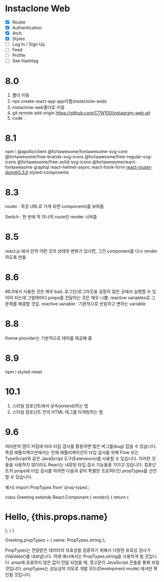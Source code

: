 # Instaclone Web

- [x] Router
- [x] Authentication
- [x] Atch.
- [x] Styles
- [ ] Log In / Sign Up
- [ ] Feed
- [ ] Profile
- [ ] See Hashtag

# 8.0

1. 폴더 이동
2. npx create-react-app app이름(instaclone-web)
3. instaclone-web폴더로 이동
4. git remote add origin https://github.com/CTW100/instagram-web.git
5. code .

# 8.1

npm i @apollo/client @fortawesome/fontawesome-svg-core @fortawesome/free-brands-svg-icons @fortawesome/free-regular-svg-icons @fortawesome/free-solid-svg-icons @fortawesome/react-fontawesome graphql react-helmet-async react-hook-form react-router-dom@5.3.0 styled-components

# 8.3

router : 측정 URL로 가게 되면 components를 보여줌

Switch : 한 번에 딱 하나의 route만 render 시켜줌

# 8.5

react.js 에서 만약 어떤 것의 상태의 변화가 있다면, 그건 component를 다시 render하도록 만듦

# 8.6

#8.5에서 사용한 것은 매우 bad. 로그인/로그아웃을 굉장히 많은 곳에서 실행할 수 있어야 되는데 그럴때마다 props를 전달하는 것은 매우 나쁨. reactive variables로 그 문제를 해결할 것임.
reactive variable : 기본적으로 반응하고 변하는 variable

# 8.8

theme provider는 기본적으로 테마를 제공해 줌

# 8.9

npm i styled-reset

# 10.1

1. 스타일 컴포넌트에서 상속(extend)하는 법
2. 스타일 컴포넌트 안의 HTML 태그를 타게팅하는 법

# 9.6

여러분의 앱이 커짐에 따라 타입 검사를 활용하면 많은 버그를(bug) 잡을 수 있습니다. 특정 애플리케이션에서는 전체 애플리케이션의 타입 검사를 위해 Flow 또는 TypeScript와 같은 JavaScript 도구(Extensions)를 사용할 수 있습니다. 이러한 것들을 사용하지 않더라도 React는 내장된 타입 검사 기능들을 가지고 있습니다. 컴포넌트의 props에 타입 검사를 하려면 다음과 같이 특별한 프로퍼티인 propTypes를 선언할 수 있습니다.

예시)
import PropTypes from 'prop-types';

class Greeting extends React.Component {
render() {
return (
<h1>Hello, {this.props.name}</h1>
);
}
}

Greeting.propTypes = {
name: PropTypes.string
};

PropTypes는 전달받은 데이터의 유효성을 검증하기 위해서 다양한 유효성 검사기(Validator)를 내보냅니다. 아래 예시에서는 PropTypes.string을 사용하게 될 것입니다. prop에 유효하지 않은 값이 전달 되었을 때, 경고문이 JavaScript 콘솔을 통해 보일 것입니다. propTypes는 성능상의 이유로 개발 모드(Development mode) 에서만 확인될 것입니다.
